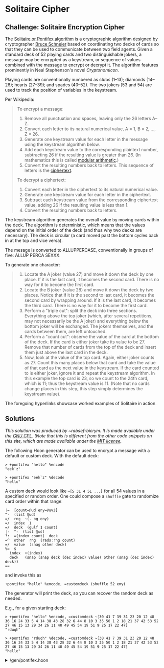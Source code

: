# Solitaire Cipher

## Challenge: Solitaire Encryption Cipher

The [Solitaire or Pontifex algorithm](https://en.wikipedia.org/wiki/Solitaire_%28cipher%29) is a cryptographic algorithm designed by cryptographer [Bruce Schneier](https://www.schneier.com/academic/solitaire/) based on coordinating two decks of cards so that they can be used to communicate between two field agents.  Given a standard deck of 52 playing cards and two distinguishable jokers, a message may be encrypted as a keystream, or sequence of values combined with the message to encrypt or decrypt it.  The algorithm features prominently in Neal Stephenson's novel _Cryptonomicon_.

Playing cards are conventionally numbered as clubs (1–13); diamonds (14–26); hearts (27–39); and spades (40–52).  The two jokers (53 and 54) are used to track the position of variables in the keystream.

Per Wikipedia:

> To encrypt a message:
>
> 1.  Remove all punctuation and spaces, leaving only the 26 letters A–Z.
> 2.  Convert each letter to its natural numerical value, A = 1, B = 2, ..., Z = 26.
> 3.  Generate one keystream value for each letter in the message using the keystream algorithm below.
> 4.  Add each keystream value to the corresponding plaintext number, subtracting 26 if the resulting value is greater than 26. (In mathematics this is called [modular arithmetic](https://en.wikipedia.org/wiki/Modular_arithmetic "Modular arithmetic").)
> 5.  Convert the resulting numbers back to letters. This sequence of letters is the [ciphertext](https://en.wikipedia.org/wiki/Ciphertext "Ciphertext").
>
> To decrypt a ciphertext:
>
> 1.  Convert each letter in the ciphertext to its natural numerical value.
> 2.  Generate one keystream value for each letter in the ciphertext.
> 3.  Subtract each keystream value from the corresponding ciphertext value, adding 26 if the resulting value is less than 1.
> 4.  Convert the resulting numbers back to letters.

The keystream algorithm generates the overall value by moving cards within the deck.  The algorithm is deterministic, which means that the values depend on the initial order of the deck (and thus why two decks are necessary).  The deck is circular (a card moved past the bottom cycles back in at the top and vice versa).

The mesage is converted to ALLUPPERCASE, conventionally in groups of five:  ALLUP PERCA SEXXX.

To generate one character:

> 1.  Locate the A joker (value 27) and move it down the deck by one place. If it is the last card, it becomes the second card. There is no way for it to become the first card.
> 2.  Locate the B joker (value 28) and move it down the deck by two places. Notice that if it is the second to last card, it becomes the second card by wrapping around. If it is the last card, it becomes the third card. There is no way for it to become the first card.
> 3.  Perform a "triple cut": split the deck into three sections. Everything above the top joker (which, after several repetitions, may not necessarily be the A joker) and everything below the bottom joker will be exchanged. The jokers themselves, and the cards between them, are left untouched.
> 4.  Perform a "count cut": observe the value of the card at the bottom of the deck. If the card is either joker take its value to be 27. Remove that number of cards from the top of the deck and insert them just above the last card in the deck.
> 5.  Now, look at the value of the top card. Again, either joker counts as 27. Count this many places below that card and take the value of that card as the next value in the keystream. If the card counted to is either joker, ignore it and repeat the keystream algorithm. In this example the top card is 23, so we count to the 24th card, which is 11; thus the keystream value is 11. (Note that no cards change places in this step, this step simply determines the keystream value).

The foregoing hyperlinks showcase worked examples of Solitaire in action.


## Solutions

_This solution was produced by ~rabsef-bicrym.  It is made available under the [GNU GPL](https://github.com/rabsef-bicrym/urbitasofia/blob/master/LICENSE).  (Note that this is different from the other code snippets on this site, which are made available under the [MIT license](https://mit-license.org/)._

The following Hoon generator can be used to encrypt a message with a default or custom deck.  With the default deck:

```hoon
> +pontifex "hello" %encode  
"eek`z"

> +pontifex "eek`z" %decode  
"hello"
```

A custom deck would look like `~[5 31 4 51 ...]` for all 54 values in a specified or random order.  One could compose a `shuffle` gate to randomize card order within that range:

```hoon
|=  [count=@ud eny=@uvJ]
^-  (list @ud)
=/  rng  ~(. og eny)
=/  index  1
=/  deck  (gulf 1 count)
|-  ^-  (list @ud)
?:  =(index count)  deck
=^  other  rng  (rads:rng count)
=/  value  (snag other deck)
%=  $
  index  +(index)
  deck   (snap (snap deck (dec index) value) other (snag (dec index) deck))
==
```

and invoke this as

```hoon
+pontifex "hello" %encode, =customdeck (shuffle 52 eny)
```

The generator will print the deck, so you can recover the random deck as needed.

E.g., for a given starting deck:

```hoon
> +pontifex "hello" %encode, =customdeck ~[30 41 7 39 31 23 20 12 48 36 16 24 33 5 4 14 38 43 28 32 6 44 8 10 3 35 50 1 2 18 21 37 42 53 52 27 46 15 13 29 34 26 11 40 49 45 54 19 51 9 25 17 22 47]
"rduqh"

> +pontifex "rduqh" %decode, =customdeck ~[30 41 7 39 31 23 20 12 48 36 16 24 33 5 4 14 38 43 28 32 6 44 8 10 3 35 50 1 2 18 21 37 42 53 52 27 46 15 13 29 34 26 11 40 49 45 54 19 51 9 25 17 22 47]
"hello"
```

<details>
<summary>/gen/pontifex.hoon</summary>

```hoon
!:
:-  %say
|=  [[now=@da eny=@uvJ bec=beak] [incometape=tape action=@tas ~] [customdeck=(list @ud) ~]]
:-  %noun
|^
=/  tempvaltape=(list @ud)  (convert incometape)
=/  swapdeck=deckform  ?~(customdeck deckbuilder (customdeckbuilder customdeck))
=/  tempvalcard=@ud  `@ud`(keystreamcard (findoperant (triplecut (jokerbfunc (jokerafunc swapdeck)))))
=/  passone=@ud  0
=|  numencodemsg=(list @ud)
^-  tape
|-
?~  tempvaltape
  (alphashift numencodemsg)
%=  $
  tempvalcard  `@ud`(keystreamcard (findoperant (triplecut (jokerbfunc (jokerafunc (findoperant (triplecut (jokerbfunc (jokerafunc swapdeck)))))))))
  numencodemsg  [?:(=(%encode action) (add i.tempvaltape tempvalcard) ?:((gte tempvalcard i.tempvaltape) (sub (add 26 i.tempvaltape) ?:((gth tempvalcard 26) (mod tempvalcard 26) tempvalcard)) (sub i.tempvaltape ?:((gth tempvalcard 26) (mod tempvalcard 26) tempvalcard)))) numencodemsg]
  tempvaltape  t.tempvaltape
  swapdeck  `deckform`(findoperant (triplecut (jokerbfunc (jokerafunc swapdeck))))
==
+$  suits  ?(%heart %spade %club %diamond %joker)
+$  value  ?(%ace %1 %2 %3 %4 %5 %6 %7 %8 %9 %10 %jack %queen %king %a %b)
+$  card  ?([s=suits v=value])
+$  deckform  (list card)
++  suitlist  `(list suits)`~[%club %heart %spade %diamond]
++  suitpoints
  ^-  (map suits @ud)
  %-  my
  :~  :-  %club  0
      :-  %diamond  13
      :-  %heart  26
      :-  %spade  39
  ==
++  valuelist  `(list value)`~[%ace %2 %3 %4 %5 %6 %7 %8 %9 %10 %jack %queen %king]
++  valuepoints
  =/  valuepl=(list value)  valuelist
  =/  counter=@ud  1
  =|  valuemap=(map value @ud)
  |-  ^-  (map value @ud)
  ?~  valuepl
    valuemap
  $(valuemap (~(put by valuemap) i.valuepl counter), valuepl t.valuepl, counter +(counter))
++  deckbuilder
::  This deck's head is the bottom card in the deck, if using a physical deck
::  We recommend doing the manipulations with cards face up, if using a physical deck
::  Assuming the two above, your physical deck's top card (facing you) should be the Ace of Diamonds
::
  =/  deckvalue=(list value)  valuelist
  =/  decksuit=(list suits)  (flop suitlist)
  =|  deck=(list card)
  |-  ^-  deckform
  ?~  decksuit
    (into (into deck 13 `card`[%joker %a]) 27 `card`[%joker %b])
  ?~  deckvalue
    $(decksuit t.decksuit, deckvalue valuelist)
  $(deck [[i.decksuit i.deckvalue] deck], deckvalue t.deckvalue)
++  convert
  |=  msg=tape
  =.  msg  (cass msg)
  ^-  (list @ud)
  %+  turn  msg
  |=  a=@t
  (sub `@ud`a 96)
++  cardtovalue
  |=  crd=card
  ^-  @ud
  =/  suitpt=(map suits @ud)  suitpoints
  =/  valuept=(map value @ud)  valuepoints
  ?:  =(s.crd %joker)
      53
  (add (~(got by suitpt) s.crd) (add 1 (~(got by valuept) v.crd)))
++  jokerafunc
  |=  incomingdeck1=deckform
  ^-  deckform
  =/  startera  (find [%joker %a]~ incomingdeck1)
  =/  posita=@ud  ?~(startera ~|("No Joker A in Deck" !!) ?:(=(0 u.startera) 100 (dec u.startera)))
  ?:  =(posita 100)
    `deckform`(into `deckform`(oust [0 1] incomingdeck1) 51 `card`[%joker %a])
  `deckform`(into `deckform`(oust [+(posita) 1] incomingdeck1) posita `card`[%joker %a])
++  jokerbfunc
  |=  incomingdeck2=deckform
  ^-  deckform
  =/  starterb  (find [%joker %b]~ incomingdeck2)
  =/  positb=@ud  ?~(starterb ~|("No Joker B in Deck" !!) ?:((lth u.starterb 2) ?:(=(0 u.starterb) 100 101) (dec (dec u.starterb))))
  ?:  (gth positb 53)
    ?:  =(positb 100)
      `deckform`(into `deckform`(oust [0 1] incomingdeck2) 50 `card`[%joker %b])
    `deckform`(into `deckform`(oust [1 1] incomingdeck2) 51 `card`[%joker %b])
  `deckform`(into `deckform`(oust [(add positb 2) 1] incomingdeck2) positb `card`[%joker %b])
++  triplecut
  |=  incomingdeck3=deckform
  ^-  deckform
  =/  startera  (find [%joker %a]~ incomingdeck3)
  =/  starterb  (find [%joker %b]~ incomingdeck3)
  =/  posita=@ud  ?~(startera !! u.startera)
  =/  positb=@ud  ?~(starterb !! u.starterb)
  =/  higherjoker=@ud  ?:((gth posita positb) posita positb)
  =/  lowerjoker=@ud  ?:((lth posita positb) posita positb)
  =/  toptobottom=deckform  (slag +(higherjoker) incomingdeck3)
  =/  topcutlength=@ud  (lent toptobottom)
  =/  middle=deckform  (slag lowerjoker (oust [+(higherjoker) topcutlength] incomingdeck3))
  =/  midcutlength=@ud  (lent middle)
  =/  bottomtotop=deckform  (oust [lowerjoker (add midcutlength topcutlength)] incomingdeck3)
  `deckform`(weld (weld toptobottom middle) bottomtotop)
++  findoperant
  |=  incomingdeck4=deckform
  ^-  deckform
  =/  bcardval=@ud  (cardtovalue `card`(snag 0 incomingdeck4))
  =/  tempcutcards=deckform  (slag (sub 54 bcardval) incomingdeck4)
  =/  tempcardcut=deckform  (slag 1 (oust [(sub 54 bcardval) bcardval] incomingdeck4))
  =/  primacard=card  (snag 0 incomingdeck4)
  ?:  =(53 bcardval)
    `deckform`(findoperant (triplecut (jokerbfunc (jokerafunc incomingdeck4))))
  `deckform`(weld (into tempcutcards 0 primacard) tempcardcut)
++  keystreamcard
  |=  incomingdeck5=deckform
  ^-  @ud
  =/  opc=card  `card`(snag 53 incomingdeck5)
  =/  tempval=@ud  (cardtovalue opc)
  =/  keycard=card  (snag (sub 53 tempval) incomingdeck5)
  `@ud`(cardtovalue keycard)
++  alphashift
  |=  inclist=(list @ud)
  =|  outlist=tape
  |-
  ?~  inclist
    outlist
  $(outlist [`@t`(add 96 ?:((gth i.inclist 26) (mod i.inclist 26) i.inclist)) outlist], inclist t.inclist)
++  customdeckbuilder
  |=  decksettings=(list @ud)
  =/  valuefrom=(list value)  valuelist
  =|  outputdeck=deckform
  |-  ^-  deckform
  ?~  decksettings
    (flop outputdeck)
  ?:  &((gth i.decksettings 0) (lte i.decksettings 13))
    $(decksettings t.decksettings, outputdeck [`card`[%club (snag i.decksettings valuefrom)] outputdeck])
  ?:  &((gte i.decksettings 14) (lte i.decksettings 26))
    $(decksettings t.decksettings, outputdeck [`card`[%diamond (snag (sub i.decksettings 13) valuefrom)] outputdeck])
  ?:  &((gte i.decksettings 27) (lte i.decksettings 39))
    $(decksettings t.decksettings, outputdeck [`card`[%heart (snag (sub i.decksettings 26) valuefrom)] outputdeck])
  ?:  &((gte i.decksettings 40) (lte i.decksettings 52))
    $(decksettings t.decksettings, outputdeck [`card`[%spade (snag (sub i.decksettings 39) valuefrom)] outputdeck])
  ?:  =(53 i.decksettings)
    $(decksettings t.decksettings, outputdeck [`card`[%joker %a] outputdeck])
  ?:  =(54 i.decksettings)
    $(decksettings t.decksettings, outputdeck [`card`[%joker %b] outputdeck])
  !!
--
```

</details>

